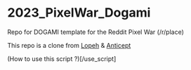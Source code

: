 # 2023_PixelWar_Dogami
Repo for DOGAMI template for the Reddit Pixel War (/r/place)

This repo is a clone from [Lopeh](https://github.com/Lopeh/onepiece-place) & [Anticept](https://github.com/anticept/httyd-place) 

(How to use this script ?)[/use_script]

